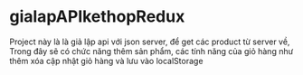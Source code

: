 # gialapAPIkethopRedux
Project này là là giả lập api với json server, để get các product từ server về, Trong đây sẽ có chức năng thêm sản phẩm, các tính năng của giỏ hàng như thêm xóa cập nhật giỏ hàng và lưu vào localStorage

